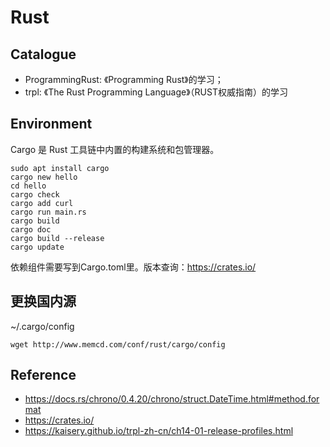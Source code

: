 # Rust

## Catalogue

- ProgrammingRust: 《Programming Rust》的学习；
- trpl: 《The Rust Programming Language》（RUST权威指南）的学习

## Environment

Cargo 是 Rust 工具链中内置的构建系统和包管理器。

```
sudo apt install cargo
cargo new hello 
cd hello
cargo check
cargo add curl
cargo run main.rs
cargo build
cargo doc
cargo build --release
cargo update
```

依赖组件需要写到Cargo.toml里。版本查询：https://crates.io/

## 更换国内源

~/.cargo/config

```
wget http://www.memcd.com/conf/rust/cargo/config
```

## Reference

- https://docs.rs/chrono/0.4.20/chrono/struct.DateTime.html#method.format
- https://crates.io/
- https://kaisery.github.io/trpl-zh-cn/ch14-01-release-profiles.html
